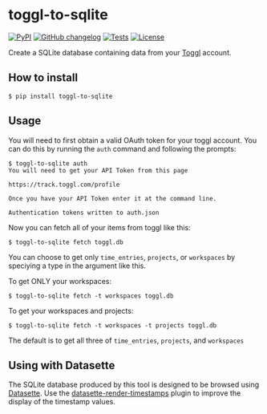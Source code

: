 # toggl-to-sqlite

[![PyPI](https://img.shields.io/pypi/v/toggl-to-sqlite.svg)](https://pypi.org/project/toggl-to-sqlite/)
[![GitHub changelog](https://img.shields.io/github/v/release/ryancheley/toggl-to-sqlite?include_prereleases&label=changelog)](https://github.com/ryancheley/toggl-to-sqlite/releases)
[![Tests](https://github.com/ryancheley/toggl-to-sqlite/workflows/Test/badge.svg)](https://github.com/ryancheley/toggl-to-sqlite/actions?query=workflow%3ATest)
[![License](https://img.shields.io/badge/license-Apache%202.0-blue.svg)](https://github.com/ryancheley/toggl-to-sqlite/blob/main/LICENSE)


Create a SQLite database containing data from your [Toggl](https://toggl.com/) account.

## How to install

    $ pip install toggl-to-sqlite

## Usage

You will need to first obtain a valid OAuth token for your toggl account. You can do this by running the `auth` command and following the prompts:

    $ toggl-to-sqlite auth
    You will need to get your API Token from this page

    https://track.toggl.com/profile

    Once you have your API Token enter it at the command line. 
    
    Authentication tokens written to auth.json

Now you can fetch all of your items from toggl like this:

    $ toggl-to-sqlite fetch toggl.db

You can choose to get only `time_entries`, `projects`, or `workspaces` by speciying a type in the argument like this. 

To get ONLY your workspaces:

    $ toggl-to-sqlite fetch -t workspaces toggl.db

To get your workspaces and projects:

    $ toggl-to-sqlite fetch -t workspaces -t projects toggl.db

The default is to get all three of `time_entries`, `projects`, and `workspaces`


## Using with Datasette

The SQLite database produced by this tool is designed to be browsed using [Datasette](https://datasette.readthedocs.io/). Use the [datasette-render-timestamps](https://github.com/simonw/datasette-render-timestamps) plugin to improve the display of the timestamp values.